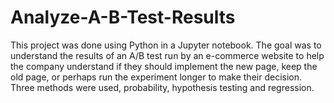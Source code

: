# Analyze-A-B-Test-Results
This project was done using Python in a Jupyter notebook. The goal was to understand the results of an A/B test run by an e-commerce website to help the company understand 
if they should implement the new page, keep the old page, or perhaps run the experiment longer to make their decision.
Three methods were used, probability, hypothesis testing and regression.
